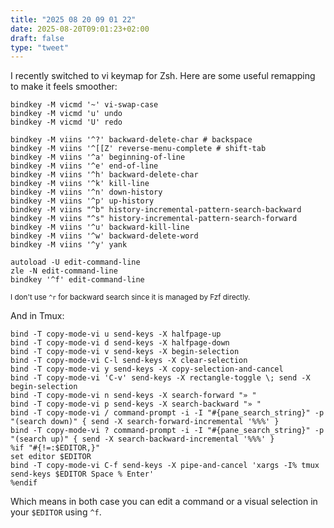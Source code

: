 ```yaml
---
title: "2025 08 20 09 01 22"
date: 2025-08-20T09:01:23+02:00
draft: false
type: "tweet"
---
```

I recently switched to vi keymap for Zsh. Here are some useful remapping to make it feels smoother:

```shell
bindkey -M vicmd '~' vi-swap-case
bindkey -M vicmd 'u' undo
bindkey -M vicmd 'U' redo

bindkey -M viins '^?' backward-delete-char # backspace
bindkey -M viins '^[[Z' reverse-menu-complete # shift-tab
bindkey -M viins '^a' beginning-of-line
bindkey -M viins '^e' end-of-line
bindkey -M viins '^h' backward-delete-char
bindkey -M viins '^k' kill-line
bindkey -M viins '^n' down-history
bindkey -M viins '^p' up-history
bindkey -M viins "^b" history-incremental-pattern-search-backward
bindkey -M viins "^s" history-incremental-pattern-search-forward
bindkey -M viins '^u' backward-kill-line
bindkey -M viins '^w' backward-delete-word
bindkey -M viins '^y' yank

autoload -U edit-command-line
zle -N edit-command-line
bindkey '^f' edit-command-line
```
<small>I don't use `^r` for backward search since it is managed by Fzf directly.</small>

And in Tmux:

```shell
bind -T copy-mode-vi u send-keys -X halfpage-up
bind -T copy-mode-vi d send-keys -X halfpage-down
bind -T copy-mode-vi v send-keys -X begin-selection
bind -T copy-mode-vi C-l send-keys -X clear-selection
bind -T copy-mode-vi y send-keys -X copy-selection-and-cancel
bind -T copy-mode-vi 'C-v' send-keys -X rectangle-toggle \; send -X begin-selection
bind -T copy-mode-vi n send-keys -X search-forward "» "
bind -T copy-mode-vi p send-keys -X search-backward "» "
bind -T copy-mode-vi / command-prompt -i -I "#{pane_search_string}" -p "(search down)" { send -X search-forward-incremental '%%%' }
bind -T copy-mode-vi ? command-prompt -i -I "#{pane_search_string}" -p "(search up)" { send -X search-backward-incremental '%%%' }
%if "#{!=:$EDITOR,}"
set editor $EDITOR
bind -T copy-mode-vi C-f send-keys -X pipe-and-cancel 'xargs -I% tmux send-keys $EDITOR Space % Enter'
%endif
```

Which means in both case you can edit a command or a visual selection in your `$EDITOR` using `^f`.
